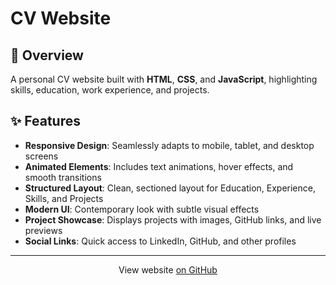 # CV Website

## 📌 Overview

A personal CV website built with **HTML**, **CSS**, and **JavaScript**, highlighting skills, education, work experience, and projects.

## ✨ Features

- **Responsive Design**: Seamlessly adapts to mobile, tablet, and desktop screens
- **Animated Elements**: Includes text animations, hover effects, and smooth transitions
- **Structured Layout**: Clean, sectioned layout for Education, Experience, Skills, and Projects
- **Modern UI**: Contemporary look with subtle visual effects
- **Project Showcase**: Displays projects with images, GitHub links, and live previews
- **Social Links**: Quick access to LinkedIn, GitHub, and other profiles

---

<p align="center">
  View website <a href="https://miiozia.github.io/CV/" target="_blank">on GitHub</a>
</p>


